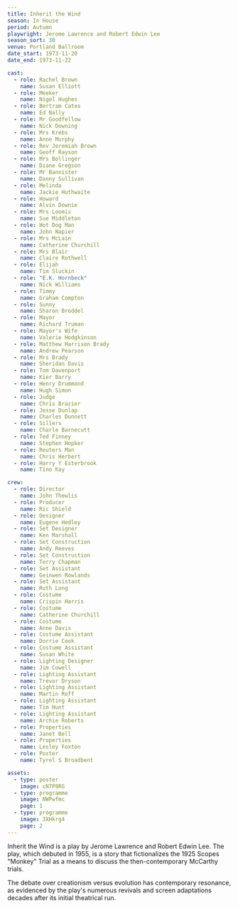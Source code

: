 ```yaml
---
title: Inherit the Wind
season: In House
period: Autumn
playwright: Jerome Lawrence and Robert Edwin Lee
season_sort: 30
venue: Portland Ballroom
date_start: 1973-11-20
date_end: 1973-11-22

cast:
  - role: Rachel Brown
    name: Susan Elliott
  - role: Meeker
    name: Nigel Hughes
  - role: Bertram Cates
    name: Ed Nally
  - role: Mr Goodfellow
    name: Nick Downing
  - role: Mrs Krebs
    name: Anne Murphy
  - role: Rev Jeremiah Brown
    name: Geoff Rayson
  - role: Mrs Bollinger
    name: Diane Gregson
  - role: Mr Bannister
    name: Danny Sullivan
  - role: Melinda
    name: Jackie Huthwaite
  - role: Howard
    name: Alvin Downie
  - role: Mrs Loomis
    name: Sue Middleton
  - role: Hot Dog Man
    name: John Napier
  - role: Mrs McLain
    name: Catherine Churchill
  - role: Mrs Blair
    name: Claire Rothwell
  - role: Elijah
    name: Tim Sluckin
  - role: "E.K. Hornbeck"
    name: Nick Williams
  - role: Timmy
    name: Graham Compton
  - role: Sunny
    name: Sharon Broddel
  - role: Mayor
    name: Richard Truman
  - role: Mayor's Wife
    name: Valerie Hodgkinson
  - role: Matthew Harrison Brady
    name: Andrew Pearson
  - role: Mrs Brady
    name: Sheridan Davis
  - role: Tom Davenport
    name: Kier Barry
  - role: Henry Drummond
    name: Hugh Simon
  - role: Judge
    name: Chris Brazier
  - role: Jesse Dunlap
    name: Charles Dunnett
  - role: Sillers
    name: Charle Barnecutt
  - role: Ted Finney
    name: Stephen Hopker
  - role: Reuters Man
    name: Chris Herbert
  - role: Harry Y Esterbrook
    name: Tino Kay

crew:
  - role: Director
    name: John Thewlis
  - role: Producer
    name: Ric Shield
  - role: Designer
    name: Eugene Hedley
  - role: Set Designer
    name: Ken Marshall
  - role: Set Construction
    name: Andy Reeves
  - role: Set Construction
    name: Terry Chapman
  - role: Set Assistant
    name: Geinwen Rowlands
  - role: Set Assistant
    name: Ruth Long
  - role: Costume
    name: Crispin Harris
  - role: Costume
    name: Catherine Churchill
  - role: Costume 
    name: Anne Davis
  - role: Costume Assistant
    name: Dorrie Cook
  - role: Costume Assistant
    name: Susan White
  - role: Lighting Designer
    name: Jim Cowell
  - role: Lighting Assistant
    name: Trevor Dryson
  - role: Lighting Assistant
    name: Martin Roff
  - role: Lighting Assistant
    name: Tim Hunt
  - role: Lighting Assistant
    name: Archie Roberts
  - role: Properties
    name: Janet Bell
  - role: Properties
    name: Lesley Foxton
  - role: Poster
    name: Tyrel S Broadbent

assets:
  - type: poster
    image: cN7P8RG
  - type: programme
    image: NWPwfmc
    page: 1
  - type: programme
    image: 3XHkrg4
    page: 2
---
```


Inherit the Wind is a play by Jerome Lawrence and Robert Edwin Lee. The play, which debuted in 1955, is a story that fictionalizes the 1925 Scopes "Monkey" Trial as a means to discuss the then-contemporary McCarthy trials.

The debate over creationism versus evolution has contemporary resonance, as evidenced by the play's numerous revivals and screen adaptations decades after its initial theatrical run.
